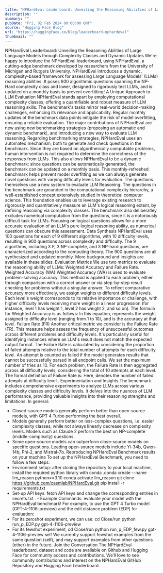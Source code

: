```yaml
---
title: "NPHardEval Leaderboard: Unveiling the Reasoning Abilities of Large Language Models through Complexity Classes and Dynamic Updates"
description: ""
summary: ""
pubDate: "Fri, 02 Feb 2024 00:00:00 GMT"
source: "Hugging Face Blog"
url: "https://huggingface.co/blog/leaderboard-nphardeval"
thumbnail: ""
---
```


NPHardEval Leaderboard: Unveiling the Reasoning Abilities of Large Language Models through Complexity Classes and Dynamic Updates
We're happy to introduce the NPHardEval leaderboard, using NPHardEval, a cutting-edge benchmark developed by researchers from the University of Michigan and Rutgers University.
NPHardEval introduces a dynamic, complexity-based framework for assessing Large Language Models' (LLMs) reasoning abilities. It poses 900 algorithmic questions spanning the NP-Hard complexity class and lower, designed to rigorously test LLMs, and is updated on a monthly basis to prevent overfitting!
A Unique Approach to LLM Evaluation
NPHardEval stands apart by employing computational complexity classes, offering a quantifiable and robust measure of LLM reasoning skills. The benchmark's tasks mirror real-world decision-making challenges, enhancing its relevance and applicability. Regular monthly updates of the benchmark data points mitigate the risk of model overfitting, ensuring a reliable evaluation.
The major contributions of NPHardEval are new using new benchmarking strategies (proposing an automatic and dynamic benchmark), and introducing a new way to evaluate LLM reasoning.
Regarding benchmarking strategies, NPHardEval uses an automated mechanism, both to generate and check questions in the benchmark. Since they are based on algorithmically computable problems, human intervention is not required to determine the correctness of the responses from LLMs. This also allows NPHardEval to be a dynamic benchmark: since questions can be automatically generated, the benchmark can be updated on a monthly basis. This monthly-refreshed benchmark helps prevent model overfitting as we can always generate novel questions with varying difficulty levels for evaluation.
The questions themselves use a new system to evaluate LLM Reasoning. The questions in the benchmark are grounded in the computational complexity hierarchy, a well-established concept extensively studied in theoretical computer science. This foundation enables us to leverage existing research to rigorously and quantitatively measure an LLM's logical reasoning extent, by defining reasoning via complexity classes. The benchmark also deliberatley excludes numerical computation from the questions, since it is a notoriously difficult task for LLMs. Focusing on logical questions allows for a more accurate evaluation of an LLM's pure logical reasoning ability, as numerical questions can obscure this assessment.
Data Synthesis
NPHardEval uses 100 questions for each of 9 different algorithms, with 10 difficulty levels, resulting in 900 questions across complexity and difficulty. The 9 algorithms, including 3 P, 3 NP-complete, and 3 NP-hard questions, are characterized according to the computing theory. The 900 questions are all synthesized and updated monthly.
More background and insights are available in these slides.
Evaluation Metrics
We use two metrics to evaluate the reasoning ability of LLMs: Weighted Accuracy and Failure Rate.
Weighted Accuracy (WA)
Weighted Accuracy (WA) is used to evaluate problem-solving accuracy. This method is applied to each problem, either through comparison with a correct answer or via step-by-step result checking for problems without a singular answer. To reflect comparative accuracy more effectively, we assign weights to different difficulty levels. Each level's weight corresponds to its relative importance or challenge, with higher difficulty levels receiving more weight in a linear progression (for instance, level 1 has weight 1, level 2 has weight 2, and so on).
The formula for Weighted Accuracy is as follows:
In this equation, represents the weight assigned to difficulty level (ranging from 1 to 10), and is the accuracy at that level.
Failure Rate (FR)
Another critical metric we consider is the Failure Rate (FR). This measure helps assess the frequency of unsuccessful outcomes across different problems and difficulty levels. It's particularly useful for identifying instances where an LLM's result does not match the expected output format.
The Failure Rate is calculated by considering the proportion of failed attempts relative to the total number of attempts for each difficulty level. An attempt is counted as failed if the model generates results that cannot be successfully parsed in all endpoint calls. We set the maximum number of tries as 10. For each problem, the Failure Rate is then aggregated across all difficulty levels, considering the total of 10 attempts at each level.
The formal definition of Failure Rate is:
Here, denotes the number of failed attempts at difficulty level .
Experimentation and Insights
The benchmark includes comprehensive experiments to analyze LLMs across various complexity classes and difficulty levels. It delves into the nuances of LLM performance, providing valuable insights into their reasoning strengths and limitations. In general:
- Closed-source models generally perform better than open-source models, with GPT 4 Turbo performing the best overall.
- Models generally perform better on less-complex questions, i.e. easier complexity classes, while not always linearly decrease on complexity levels. Models such as Claude 2 perform the best on NP-complete (middle-complexity) questions.
- Some open-source models can outperform close-source models on specific questions. Leading open-source models include Yi-34b, Qwen-14b, Phi-2, and Mistral-7b.
Reproducing NPHardEval Benchmark results on your machine
To set up the NPHardEval Benchmark, you need to follow a few steps:
- Environment setup: after cloning the repository to your local machine, install the required python library with
conda
.conda create --name llm_reason python==3.10 conda activate llm_reason git clone https://github.com/casmlab/NPHardEval.git pip install -r requirements.txt
- Set-up API keys: fetch API keys and change the corresponding entries in
secrets.txt
. - Example Commands: evaluate your model with the NPHardEval benchmark!
For example, to use the GPT 4 Turbo model (GPT-4-1106-preview) and the edit distance problem (EDP) for evaluation:
- For its zeroshot experiment, we can use:
cd Close/run
python run_p_EDP.py gpt-4-1106-preview
- For its fewshot experiment,
cd Close/run
python run_p_EDP_few.py gpt-4-1106-preview self
We currently support fewshot examples from the same question (self), and may support examples from other questions (other) in the future.
Join the Conversation
The NPHardEval leaderboard, dataset and code are available on Github and Hugging Face for community access and contributions.
We'll love to see community contributions and interest on the NPHardEval GitHub Repository and Hugging Face Leaderboard.